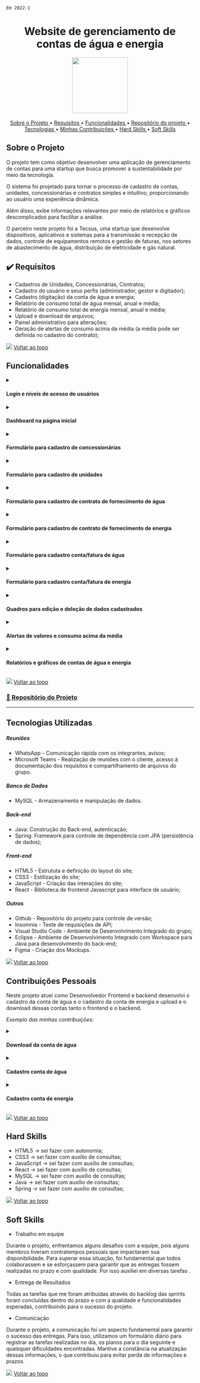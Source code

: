 `Em 2022-1`
<span id="topo">
<h1 align="center"><b>Website de gerenciamento de contas de água e energia</h1></b>

<p align="center"> 
   <img src="https://user-images.githubusercontent.com/79669245/235186853-032cb19a-ab45-4cc7-bec4-e41b3cef354b.png" width="150" height="150">
    
</p>

<p align="center">
  <a href ="#sobre-o-projeto"> Sobre o Projeto </a>  • 
  <a href ="#requisitos">Requisitos </a>  • 
  <a href ="#funcionalidades">Funcionalidades </a>  • 
  <a href ="#repositorio"> Repositório do projeto </a>  • 
  <a href ="#tecnologias-utilizadas"> Tecnologias </a>  •
  <a href ="#contribuições"> Minhas Contribuições </a>  •
  <a href ="#hard-skills"> Hard Skills </a> •
  <a href ="#soft-skills"> Soft Skills </a>
 
</p>

<span id="sobre-o-projeto">

## Sobre o Projeto

O projeto tem como objetivo desenvolver uma aplicação de gerenciamento de contas para uma startup que busca promover a sustentabilidade por meio da tecnologia. 

O sistema foi projetado para tornar o processo de cadastro de contas, unidades, concessionárias e contratos simples e intuitivo, proporcionando ao usuário uma experiência dinâmica. 

Além disso, exibe informações relevantes por meio de relatórios e gráficos descomplicados para facilitar a análise.

O parceiro neste projeto foi a Tecsus, uma startup que desenvolve dispositivos, aplicativos e sistemas para a transmissão e recepção de dados, controle de equipamentos remotos e gestão de faturas, nos setores de abastecimento de água, distribuição de eletricidade e gás natural.

<span id="requisitos">

## ✔️ Requisitos

<ul>
<li>Cadastros de Unidades, Concessionárias, Contratos;</li>
<li>Cadastro do usuário e seus perfis (administrador, gestor e digitador);</li>
<li>Cadastro (digitação) da conta de água e energia;</li>
<li>Relatório de consumo total de água mensal, anual e média;</li>
<li>Relatório de consumo total de energia mensal, anual e média;</li>
<li>Upload e download de arquivos;</li>
<li>Painel administrativo para alterações;</li>
<li>Geração de alertas de consumo acima da média (a média pode ser definida no cadastro do contrato);</li>
</ul>

<img src="https://cdn-icons-png.flaticon.com/512/959/959208.png" width="14"> [Voltar ao topo](#topo)

<span id="funcionalidades">

## Funcionalidades

<details>
  <summary>
    <h4 align="left">Login e níveis de acesso de usuários</h4>
  </summary>
  <img src="https://github.com/Grupo1API/TecSus/blob/main/readme/sprint_3/midias/dod/gifs_funcionalidades/login_niveis_acesso.gif" width="600px">
</details>

<details>
  <summary>
    <h4 align="left">Dashboard na página inicial</h4>
  </summary>
  <img src="https://github.com/Grupo1API/TecSus/blob/main/readme/sprint_3/midias/dod/gifs_funcionalidades/dashboard.gif" width="600px">
</details>

<details>
  <summary>
    <h4 align="left">Formulário para cadastro de concessionárias</h4>
  </summary>
  <img src="https://github.com/Grupo1API/TecSus/blob/main/readme/sprint_1/midias/dod/cadastro_concessionaria.gif" width="600px">
</details>

<details>
  <summary>
    <h4 align="left">Formulário para cadastro de unidades</h4>
  </summary>
  <img src="https://github.com/Grupo1API/TecSus/blob/main/readme/sprint_1/midias/dod/cadastro_unidade.gif" width="600px">
</details>

<details>
  <summary>
    <h4 align="left">Formulário para cadastro de contrato de fornecimento de água</h4>
  </summary>
  <img src="https://github.com/Grupo1API/TecSus/blob/main/readme/sprint_1/midias/dod/cadastro_contrato_agua.gif" width="600px">
</details>

<details>
  <summary>
    <h4 align="left">Formulário para cadastro de contrato de fornecimento de energia</h4>
  </summary>
  <img src="https://github.com/Grupo1API/TecSus/blob/main/readme/sprint_1/midias/dod/cadastro_contrato_energia.gif" width="600px">
</details>

<details>
  <summary>
    <h4 align="left">Formulário para cadastro conta/fatura de água</h4>
  </summary>
  <img src="https://github.com/Grupo1API/TecSus/blob/main/readme/sprint_1/midias/dod/cadastro_conta_agua.gif" width="600px">
</details>

<details>
  <summary>
    <h4 align="left">Formulário para cadastro conta/fatura de energia</h4>
  </summary>
  <img src="https://github.com/Grupo1API/TecSus/blob/main/readme/sprint_1/midias/dod/cadastro_conta_energia.gif" width="600px">
</details>

<details>
  <summary>
    <h4 align="left">Quadros para edição e deleção de dados cadastrados</h4>
  </summary>
  <img src="https://github.com/Grupo1API/TecSus/blob/main/readme/sprint_2/midias/dod/quadros.gif" width="600px">
</details>

<details>
  <summary>
    <h4 align="left">Alertas de valores e consumo acima da média</h4>
  </summary>
  <img src="https://github.com/Grupo1API/TecSus/blob/main/readme/sprint_3/midias/dod/gifs_funcionalidades/alertas_consumo.gif" width="600px">
</details>

<details>
  <summary>
    <h4 align="left">Relatórios e gráficos de contas de água e energia</h4>
  </summary>
  <img src="https://github.com/Grupo1API/TecSus/blob/main/readme/sprint_3/midias/dod/gifs_funcionalidades/relatorios_e_graficos.gif" width="600px">
</details>



<img src="https://cdn-icons-png.flaticon.com/512/959/959208.png" width="14"> [Voltar ao topo](#topo)

<span id="repositorio">

### [📕 Repositório do Projeto ](https://github.com/douglaswe/tecsus)
---

<span id="tecnologias-utilizadas">

## Tecnologias Utilizadas

##### Reuniões
   
  - WhatsApp - Comunicação rápida com os integrantes, avisos;
  - Microsoft Teams - Realização de reuniões com o cliente, acesso à documentação dos requisitos e compartilhamento de arquivos do grupo.
 
##### Banco de Dados
 
   - MySQL - Armazenamento e manipulação de dados.

##### Back-end  
  
   - Java: Construção do Back-end, autenticação;
   - Spring: Framework para controle de dependência com JPA (persistência de dados);

##### Front-end 
 
  - HTML5 - Estrututa e definição do layout do site;
  - CSS3 - Estilização do site;
  - JavaScript - Criação das interações do site;
  - React - Biblioteca de frontend Javascript para interface de usuário;

##### Outros
 
  - Github - Repositório do projeto para controle de versão;
  - Insomnia - Teste de requisições de API;
  - Visual Studio Code - Ambiente de Desenvolvimento Integrado do grupo;
  - Eclipse - Ambiente de Desenvolvimento Integrado com Workspace para Java para desenvolvimento do back-end;
  - Figma - Criação dos Mockups.

<img src="https://cdn-icons-png.flaticon.com/512/959/959208.png" width="14"> [Voltar ao topo](#topo)

<span id="contribuições">

## Contribuições Pessoais

Neste projeto atuei como Desenvolvedor Frontend e backend desenvolvi o cadastro da conta de água e o cadastro da conta de energia e upload e o download dessas contas tanto o frontend e o backend.

*Exemplo das minhas contribuições:*

<details>
  <summary>
    <h4 align="left">Download da conta de água</h4>
  </summary>
  <img src="https://github.com/Grupo1API/TecSus/raw/main/readme/sprint_3/midias/dod/gifs_funcionalidades/relatorios_e_graficos.gif" width="600px">
   
   > No video e mostrado apenas o download da conta de água mas também pode ser feito a da conta de luz.
</details>

<details>
  <summary>
    <h4 align="left">Cadastro conta de água</h4>
  </summary>
  <img src="https://github.com/Grupo1API/TecSus/raw/main/readme/sprint_1/midias/dod/cadastro_conta_agua.gif" width="600px">
</details>

<details>
  <summary>
    <h4 align="left">Cadastro conta de energia</h4>
  </summary>
  <img src="https://github.com/Grupo1API/TecSus/raw/main/readme/sprint_1/midias/dod/cadastro_conta_energia.gif" width="600px">
</details>




<img src="https://cdn-icons-png.flaticon.com/512/959/959208.png" width="14"> [Voltar ao topo](#topo)

<span id="#hard-skills">

## Hard Skills

* HTML5 → sei fazer com autonomia;
* CSS3 → sei fazer com auxílio de consultas;
* JavaScript → sei fazer com auxílio de consultas;
* React → sei fazer com auxílio de consultas;
* MySQL → sei fazer com auxílio de consultas;
* Java → sei fazer com auxílio de consultas;
* Spring → sei fazer com auxílio de consultas;


<img src="https://cdn-icons-png.flaticon.com/512/959/959208.png" width="14"> [Voltar ao topo](#topo)

<span id="soft-skills">

## Soft Skills

* Trabalho em equipe
<p> Durante o projeto, enfrentamos alguns desafios com a equipe, pois alguns membros tiveram contratempos pessoais que impactaram sua disponibilidade. Para superar essa situação, foi fundamental que todos colaborassem e se esforçassem para garantir que as entregas fossem realizadas no prazo e com qualidade. Por isso auxiliei em diversas tarefas .</p>

* Entrega de Resultados
<p>Todas as tarefas que me foram atribuídas através do backlog das sprints foram concluídas dentro do prazo e com a qualidade e funcionalidades esperadas, contribuindo para o sucesso do projeto.</p>

* Comunicação
<p>Durante o projeto, a comunicação foi um aspecto fundamental para garantir o sucesso das entregas. Para isso, utilizamos um formulário diário para registrar as tarefas realizadas no dia, os planos para o dia seguinte e quaisquer dificuldades encontradas. Mantive a constância na atualização dessas informações, o que contribuiu para evitar perda de informações e prazos.</p>


<img src="https://cdn-icons-png.flaticon.com/512/959/959208.png" width="14"> [Voltar ao topo](#topo)